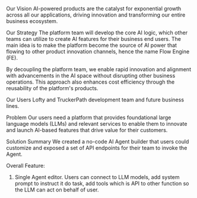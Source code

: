 Our Vision
AI-powered products are the catalyst for exponential growth across all our applications, driving innovation and transforming our entire business ecosystem.

Our Strategy
The platform team will develop the core AI logic, which other teams can utilize to create AI features for their business end users. The main idea is to make the platform become the source of AI power that flowing to other product innovation channels, hence the name Flow Engine (FE).

By decoupling the platform team, we enable rapid innovation and alignment with advancements in the AI space without disrupting other business operations. This approach also enhances cost efficiency through the reusability of the platform's products.

Our Users
Lofty and TruckerPath development team and future business lines.

Problem
Our users need a platform that provides foundational large language models (LLMs) and relevant services to enable them to innovate and launch AI-based features that drive value for their customers.

Solution Summary
We created a no-code AI Agent builder that users could customize and exposed a set of API endpoints for their team to invoke the Agent. 

Overall Feature:
1. Single Agent editor. Users can connect to LLM models, add system prompt to instruct it do task, add tools which is API to other function so the LLM can act on behalf of user.